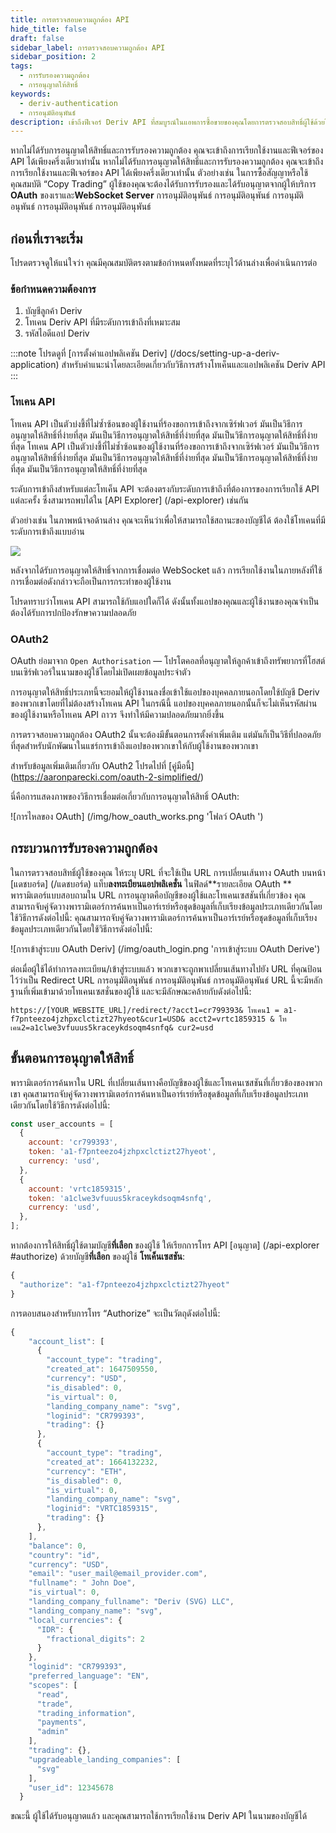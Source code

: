 ```yaml
---
title: การตรวจสอบความถูกต้อง API
hide_title: false
draft: false
sidebar_label: การตรวจสอบความถูกต้อง API
sidebar_position: 2
tags:
  - การรับรองความถูกต้อง
  - การอนุญาตให้สิทธิ์
keywords:
  - deriv-authentication
  - การอนุมัติอนุพันธ์
description: เข้าถึงฟีเจอร์ Deriv API ที่สมบูรณ์ในแอพการซื้อขายของคุณโดยการตรวจสอบสิทธิ์ผู้ใช้ด้วยโทเค็น API เรียนรู้ที่จะทำเช่นนี้ด้วยตัวอย่าง API เรียนรู้ที่จะทำเช่นนี้ด้วยตัวอย่าง API เรียนรู้ที่จะทำเช่นนี้ด้วยตัวอย่าง API เรียนรู้ที่จะทำเช่นนี้ด้วยตัวอย่าง API เรียนรู้ที่จะทำเช่นนี้ด้วยตัวอย่าง API เรียนรู้ที่จะทำเช่นนี้ด้วยตัวอย่าง API เรียนรู้ที่จะทำเช่นนี้ด้วยตัวอย่าง API เรียนรู้ที่จะทำเช่นนี้ด้วยตัวอย่าง API
---
```


หากไม่ได้รับการอนุญาตให้สิทธิ์และการรับรองความถูกต้อง คุณจะเข้าถึงการเรียกใช้งานและฟีเจอร์ของ API ได้เพียงครึ่งเดียวเท่านั้น หากไม่ได้รับการอนุญาตให้สิทธิ์และการรับรองความถูกต้อง คุณจะเข้าถึงการเรียกใช้งานและฟีเจอร์ของ API ได้เพียงครึ่งเดียวเท่านั้น ตัวอย่างเช่น ในการซื้อสัญญาหรือใช้คุณสมบัติ “Copy Trading” ผู้ใช้ของคุณจะต้องได้รับการรับรองและได้รับอนุญาตจากผู้ให้บริการ **OAuth** ของเราและ**WebSocket Server** การอนุมัติอนุพันธ์ การอนุมัติอนุพันธ์ การอนุมัติอนุพันธ์ การอนุมัติอนุพันธ์ การอนุมัติอนุพันธ์

## ก่อนที่เราจะเริ่ม

โปรดตรวจดูให้แน่ใจว่า คุณมีคุณสมบัติตรงตามข้อกำหนดทั้งหมดที่ระบุไว้ด้านล่างเพื่อดำเนินการต่อ

### ข้อกำหนดความต้องการ

1. บัญชีลูกค้า Deriv
2. โทเคน Deriv API ที่มีระดับการเข้าถึงที่เหมาะสม
3. รหัสไอดีแอป Deriv

:::note
โปรดดูที่ [การตั้งค่าแอปพลิเคชัน Deriv] (/docs/setting-up-a-deriv-application) สำหรับคำแนะนำโดยละเอียดเกี่ยวกับวิธีการสร้างโทเค็นและแอปพลิเคชัน Deriv API
:::

### โทเคน API

โทเคน API เป็นตัวบ่งชี้ที่ไม่ซ้ำซ้อนของผู้ใช้งานที่ร้องขอการเข้าถึงจากเซิร์ฟเวอร์ มันเป็นวิธีการอนุญาตให้สิทธิ์ที่ง่ายที่สุด มันเป็นวิธีการอนุญาตให้สิทธิ์ที่ง่ายที่สุด มันเป็นวิธีการอนุญาตให้สิทธิ์ที่ง่ายที่สุด โทเคน API เป็นตัวบ่งชี้ที่ไม่ซ้ำซ้อนของผู้ใช้งานที่ร้องขอการเข้าถึงจากเซิร์ฟเวอร์ มันเป็นวิธีการอนุญาตให้สิทธิ์ที่ง่ายที่สุด มันเป็นวิธีการอนุญาตให้สิทธิ์ที่ง่ายที่สุด มันเป็นวิธีการอนุญาตให้สิทธิ์ที่ง่ายที่สุด มันเป็นวิธีการอนุญาตให้สิทธิ์ที่ง่ายที่สุด

ระดับการเข้าถึงสำหรับแต่ละโทเค็น API จะต้องตรงกับระดับการเข้าถึงที่ต้องการของการเรียกใช้ API แต่ละครั้ง ซึ่งสามารถพบได้ใน [API Explorer] (/api-explorer) เช่นกัน

ตัวอย่างเช่น ในภาพหน้าจอด้านล่าง คุณจะเห็นว่าเพื่อให้สามารถใช้สถานะของบัญชีได้ ต้องใช้โทเคนที่มีระดับการเข้าถึงแบบอ่าน

![](/img/acc_status_scope_api_explorer.png)

หลังจากได้รับการอนุญาตให้สิทธิ์จากการเชื่อมต่อ WebSocket แล้ว การเรียกใช้งานในภายหลังที่ใช้การเชื่อมต่อดังกล่าวจะถือเป็นการกระทำของผู้ใช้งาน

โปรดทราบว่าโทเคน API สามารถใช้กับแอปใดก็ได้ ดังนั้นทั้งแอปของคุณและผู้ใช้งานของคุณจำเป็นต้องได้รับการปกป้องรักษาความปลอดภัย

### OAuth2

OAuth ย่อมาจาก `Open Authorisation` — โปรโตคอลที่อนุญาตให้ลูกค้าเข้าถึงทรัพยากรที่โฮสต์บนเซิร์ฟเวอร์ในนามของผู้ใช้โดยไม่เปิดเผยข้อมูลประจำตัว

การอนุญาตให้สิทธิ์ประเภทนี้จะยอมให้ผู้ใช้งานลงชื่อเข้าใช้แอปของบุคคลภายนอกโดยใช้บัญชี Deriv ของพวกเขาโดยที่ไม่ต้องสร้างโทเคน API ในกรณีนี้ แอปของบุคคลภายนอกนั้นก็จะไม่เห็นรหัสผ่านของผู้ใช้งานหรือโทเคน API ถาวร จึงทำให้มีความปลอดภัยมากยิ่งขึ้น

การตรวจสอบความถูกต้อง OAuth2 นั้นจะต้องมีขั้นตอนการตั้งค่าเพิ่มเติม แต่มันก็เป็นวิธีที่ปลอดภัยที่สุดสำหรับนักพัฒนาในแชร์การเข้าถึงแอปของพวกเขาให้กับผู้ใช้งานของพวกเขา

สำหรับข้อมูลเพิ่มเติมเกี่ยวกับ OAuth2 โปรดไปที่ [คู่มือนี้] (https://aaronparecki.com/oauth-2-simplified/)

นี่คือการแสดงภาพของวิธีการเชื่อมต่อเกี่ยวกับการอนุญาตให้สิทธิ์ OAuth:

![การไหลของ OAuth] (/img/how_oauth_works.png 'โฟลว์ OAuth ')

## กระบวนการรับรองความถูกต้อง

ในการตรวจสอบสิทธิ์ผู้ใช้ของคุณ ให้ระบุ URL ที่จะใช้เป็น URL การเปลี่ยนเส้นทาง OAuth บนหน้า [แดชบอร์ด] (/แดชบอร์ด) แท็บ**ลงทะเบียนแอปพลิเคชั่น** ในฟิลด์\*\*รายละเอียด OAuth \*\* พารามิเตอร์แบบสอบถามใน URL การอนุญาตคือบัญชีของผู้ใช้และโทเคนเซสชันที่เกี่ยวข้อง คุณสามารถจับคู่จัดวางพารามิเตอร์การค้นหาเป็นอาร์เรย์หรือชุดข้อมูลที่เก็บเรียงข้อมูลประเภทเดียวกันโดยใช้วิธีการดังต่อไปนี้: คุณสามารถจับคู่จัดวางพารามิเตอร์การค้นหาเป็นอาร์เรย์หรือชุดข้อมูลที่เก็บเรียงข้อมูลประเภทเดียวกันโดยใช้วิธีการดังต่อไปนี้:

![การเข้าสู่ระบบ OAuth Deriv] (/img/oauth_login.png 'การเข้าสู่ระบบ OAuth Derive')

ต่อเมื่อผู้ใช้ได้ทำการลงทะเบียน/เข้าสู่ระบบแล้ว พวกเขาจะถูกพาเปลี่ยนเส้นทางไปยัง URL ที่คุณป้อนไว้ว่าเป็น Redirect URL การอนุมัติอนุพันธ์ การอนุมัติอนุพันธ์ การอนุมัติอนุพันธ์ URL นี้จะมีหลักฐานที่เพิ่มเข้ามาด้วยโทเคนเซสชั่นของผู้ใช้ และจะมีลักษณะคล้ายกับดังต่อไปนี้:

`https://[YOUR_WEBSITE_URL]/redirect/?acct1=cr799393& โทเคน1 = a1-f7pnteezo4jzhpxclctizt27hyeot&cur1=USD& acct2=vrtc1859315 & โทเคน2=a1clwe3vfuuus5kraceykdsoqm4snfq& cur2=usd`

## ขั้นตอนการอนุญาตให้สิทธิ์

พารามิเตอร์การค้นหาใน URL ที่เปลี่ยนเส้นทางคือบัญชีของผู้ใช้และโทเคนเซสชันที่เกี่ยวข้องของพวกเขา คุณสามารถจับคู่จัดวางพารามิเตอร์การค้นหาเป็นอาร์เรย์หรือชุดข้อมูลที่เก็บเรียงข้อมูลประเภทเดียวกันโดยใช้วิธีการดังต่อไปนี้:

```js showLineNumbers
const user_accounts = [
  {
    account: 'cr799393',
    token: 'a1-f7pnteezo4jzhpxclctizt27hyeot',
    currency: 'usd',
  },
  {
    account: 'vrtc1859315',
    token: 'a1clwe3vfuuus5kraceykdsoqm4snfq',
    currency: 'usd',
  },
];
```

หากต้องการให้สิทธิ์ผู้ใช้ตามบัญชี**ที่เลือก** ของผู้ใช้ ให้เรียกการโทร API [อนุญาต] (/api-explorer #authorize) ด้วยบัญชี**ที่เลือก** ของผู้ใช้ **โทเค็นเซสชัน**:

```js showLineNumbers
{
  "authorize": "a1-f7pnteezo4jzhpxclctizt27hyeot"
}
```

การตอบสนองสำหรับการโทร “Authorize” จะเป็นวัตถุดังต่อไปนี้:

```js showLineNumbers
{
    "account_list": [
      {
        "account_type": "trading",
        "created_at": 1647509550,
        "currency": "USD",
        "is_disabled": 0,
        "is_virtual": 0,
        "landing_company_name": "svg",
        "loginid": "CR799393",
        "trading": {}
      },
      {
        "account_type": "trading",
        "created_at": 1664132232,
        "currency": "ETH",
        "is_disabled": 0,
        "is_virtual": 0,
        "landing_company_name": "svg",
        "loginid": "VRTC1859315",
        "trading": {}
      },
    ],
    "balance": 0,
    "country": "id",
    "currency": "USD",
    "email": "user_mail@email_provider.com",
    "fullname": " John Doe",
    "is_virtual": 0,
    "landing_company_fullname": "Deriv (SVG) LLC",
    "landing_company_name": "svg",
    "local_currencies": {
      "IDR": {
        "fractional_digits": 2
      }
    },
    "loginid": "CR799393",
    "preferred_language": "EN",
    "scopes": [
      "read",
      "trade",
      "trading_information",
      "payments",
      "admin"
    ],
    "trading": {},
    "upgradeable_landing_companies": [
      "svg"
    ],
    "user_id": 12345678
  }
```

ขณะนี้ ผู้ใช้ได้รับอนุญาตแล้ว และคุณสามารถใช้การเรียกใช้งาน Deriv API ในนามของบัญชีได้
